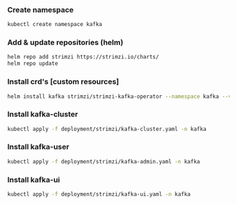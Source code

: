 ### Create namespace
```sh
kubectl create namespace kafka
```

### Add & update repositories (helm)
```sh
helm repo add strimzi https://strimzi.io/charts/
helm repo update
```

### Install crd's [custom resources]
```sh
helm install kafka strimzi/strimzi-kafka-operator --namespace kafka --version 0.38.0
```

### Install kafka-cluster
```sh
kubectl apply -f deployment/strimzi/kafka-cluster.yaml -n kafka
```

### Install kafka-user
```sh
kubectl apply -f deployment/strimzi/kafka-admin.yaml -n kafka
```

### Install kafka-ui
```sh
kubectl apply -f deployment/strimzi/kafka-ui.yaml -n kafka
```